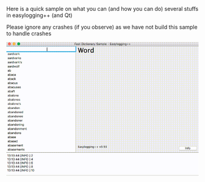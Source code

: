 Here is a quick sample on what you can (and how you can do) several stuffs in easylogging++ (and Qt)

Please ignore any crashes (if you observe) as we have not build this sample to handle crashes

![Sample screenshot](sample.gif)
